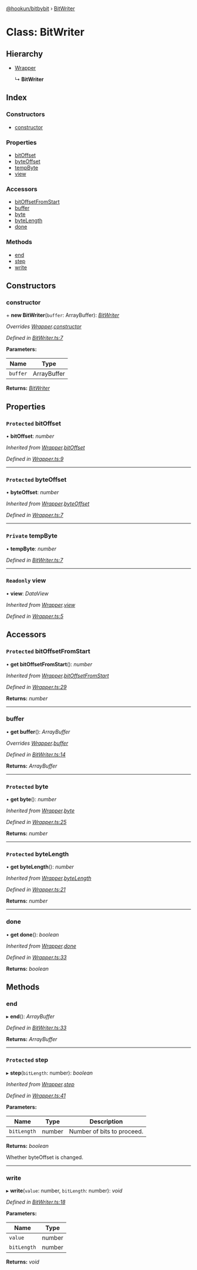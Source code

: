 [@hookun/bitbybit](../README.md) › [BitWriter](bitwriter.md)

# Class: BitWriter

## Hierarchy

* [Wrapper](wrapper.md)

  ↳ **BitWriter**

## Index

### Constructors

* [constructor](bitwriter.md#constructor)

### Properties

* [bitOffset](bitwriter.md#protected-bitoffset)
* [byteOffset](bitwriter.md#protected-byteoffset)
* [tempByte](bitwriter.md#private-tempbyte)
* [view](bitwriter.md#readonly-view)

### Accessors

* [bitOffsetFromStart](bitwriter.md#protected-bitoffsetfromstart)
* [buffer](bitwriter.md#buffer)
* [byte](bitwriter.md#protected-byte)
* [byteLength](bitwriter.md#protected-bytelength)
* [done](bitwriter.md#done)

### Methods

* [end](bitwriter.md#end)
* [step](bitwriter.md#protected-step)
* [write](bitwriter.md#write)

## Constructors

###  constructor

\+ **new BitWriter**(`buffer`: ArrayBuffer): *[BitWriter](bitwriter.md)*

*Overrides [Wrapper](wrapper.md).[constructor](wrapper.md#constructor)*

*Defined in [BitWriter.ts:7](https://github.com/hookun/bitbybit/blob/a4e3653/src/BitWriter.ts#L7)*

**Parameters:**

Name | Type |
------ | ------ |
`buffer` | ArrayBuffer |

**Returns:** *[BitWriter](bitwriter.md)*

## Properties

### `Protected` bitOffset

• **bitOffset**: *number*

*Inherited from [Wrapper](wrapper.md).[bitOffset](wrapper.md#protected-bitoffset)*

*Defined in [Wrapper.ts:9](https://github.com/hookun/bitbybit/blob/a4e3653/src/Wrapper.ts#L9)*

___

### `Protected` byteOffset

• **byteOffset**: *number*

*Inherited from [Wrapper](wrapper.md).[byteOffset](wrapper.md#protected-byteoffset)*

*Defined in [Wrapper.ts:7](https://github.com/hookun/bitbybit/blob/a4e3653/src/Wrapper.ts#L7)*

___

### `Private` tempByte

• **tempByte**: *number*

*Defined in [BitWriter.ts:7](https://github.com/hookun/bitbybit/blob/a4e3653/src/BitWriter.ts#L7)*

___

### `Readonly` view

• **view**: *DataView*

*Inherited from [Wrapper](wrapper.md).[view](wrapper.md#readonly-view)*

*Defined in [Wrapper.ts:5](https://github.com/hookun/bitbybit/blob/a4e3653/src/Wrapper.ts#L5)*

## Accessors

### `Protected` bitOffsetFromStart

• **get bitOffsetFromStart**(): *number*

*Inherited from [Wrapper](wrapper.md).[bitOffsetFromStart](wrapper.md#protected-bitoffsetfromstart)*

*Defined in [Wrapper.ts:29](https://github.com/hookun/bitbybit/blob/a4e3653/src/Wrapper.ts#L29)*

**Returns:** *number*

___

###  buffer

• **get buffer**(): *ArrayBuffer*

*Overrides [Wrapper](wrapper.md).[buffer](wrapper.md#buffer)*

*Defined in [BitWriter.ts:14](https://github.com/hookun/bitbybit/blob/a4e3653/src/BitWriter.ts#L14)*

**Returns:** *ArrayBuffer*

___

### `Protected` byte

• **get byte**(): *number*

*Inherited from [Wrapper](wrapper.md).[byte](wrapper.md#protected-byte)*

*Defined in [Wrapper.ts:25](https://github.com/hookun/bitbybit/blob/a4e3653/src/Wrapper.ts#L25)*

**Returns:** *number*

___

### `Protected` byteLength

• **get byteLength**(): *number*

*Inherited from [Wrapper](wrapper.md).[byteLength](wrapper.md#protected-bytelength)*

*Defined in [Wrapper.ts:21](https://github.com/hookun/bitbybit/blob/a4e3653/src/Wrapper.ts#L21)*

**Returns:** *number*

___

###  done

• **get done**(): *boolean*

*Inherited from [Wrapper](wrapper.md).[done](wrapper.md#done)*

*Defined in [Wrapper.ts:33](https://github.com/hookun/bitbybit/blob/a4e3653/src/Wrapper.ts#L33)*

**Returns:** *boolean*

## Methods

###  end

▸ **end**(): *ArrayBuffer*

*Defined in [BitWriter.ts:33](https://github.com/hookun/bitbybit/blob/a4e3653/src/BitWriter.ts#L33)*

**Returns:** *ArrayBuffer*

___

### `Protected` step

▸ **step**(`bitLength`: number): *boolean*

*Inherited from [Wrapper](wrapper.md).[step](wrapper.md#protected-step)*

*Defined in [Wrapper.ts:41](https://github.com/hookun/bitbybit/blob/a4e3653/src/Wrapper.ts#L41)*

**Parameters:**

Name | Type | Description |
------ | ------ | ------ |
`bitLength` | number | Number of bits to proceed. |

**Returns:** *boolean*

Whether byteOffset is changed.

___

###  write

▸ **write**(`value`: number, `bitLength`: number): *void*

*Defined in [BitWriter.ts:18](https://github.com/hookun/bitbybit/blob/a4e3653/src/BitWriter.ts#L18)*

**Parameters:**

Name | Type |
------ | ------ |
`value` | number |
`bitLength` | number |

**Returns:** *void*
